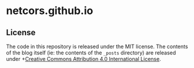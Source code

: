 # netcors.github.io

## License

The code in this repository is released under the MIT license. The contents of the blog itself (ie: the contents of
the `_posts` directory) are released
under +[Creative Commons Attribution 4.0 International License](https://creativecommons.org/licenses/by/4.0/).